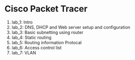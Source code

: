 <H1>Cisco Packet Tracer</H1>

1. lab_1: Intro
2. lab_2: DNS, DHCP and Web server setup and configuration
3. lab_3: Basic subnetting using router
4. lab_4: Static routing
5. lab_5: Routing information Protocal
6. lab_6: Access control list
7. lab_7: VLAN
